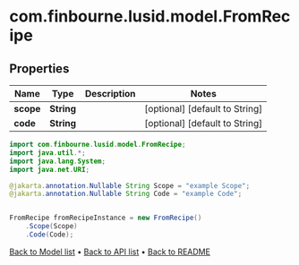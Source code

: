 # com.finbourne.lusid.model.FromRecipe

## Properties

Name | Type | Description | Notes
------------ | ------------- | ------------- | -------------
**scope** | **String** |  | [optional] [default to String]
**code** | **String** |  | [optional] [default to String]

```java
import com.finbourne.lusid.model.FromRecipe;
import java.util.*;
import java.lang.System;
import java.net.URI;

@jakarta.annotation.Nullable String Scope = "example Scope";
@jakarta.annotation.Nullable String Code = "example Code";


FromRecipe fromRecipeInstance = new FromRecipe()
    .Scope(Scope)
    .Code(Code);
```


[Back to Model list](../README.md#documentation-for-models) &#8226; [Back to API list](../README.md#documentation-for-api-endpoints) &#8226; [Back to README](../README.md)
